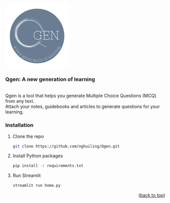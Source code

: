 <!-- <div align="center"> -->

<img src="assets/logo.png" alt="Qgen" width="200" height="200">

### Qgen: A new generation of learning

<br>
Qgen is a tool that helps you generate Multiple Choice Questions (MCQ) from any text.<br>
Attach your notes, guidebooks and articles to generate questions for your learning.
<br>
<!-- </div> -->


### Installation

1. Clone the repo
   ```sh
   git clone https://github.com/nghuiling/Qgen.git
   ```
3. Install Python packages
   ```sh
   pip install -r requirements.txt
   ```
4. Run Streamlit 
   ```sh
   streamlit run home.py
   ```

<p align="right">(<a href="#readme-top">back to top</a>)</p>
